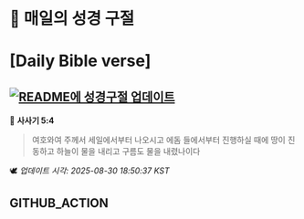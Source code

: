# 🙏 매일의 성경 구절
# [Daily Bible verse]
## [![README에 성경구절 업데이트](https://github.com/DONGSUKA/first_test/actions/workflows/update-readme-bible.yml/badge.svg)](https://github.com/DONGSUKA/first_test/actions/workflows/update-readme-bible.yml)
<!-- START_BIBLE_VERSE -->
📖 **사사기 5:4**
> 여호와여 주께서 세일에서부터 나오시고 에돔 들에서부터 진행하실 때에 땅이 진동하고 하늘이 물을 내리고 구름도 물을 내렸나이다

🕊️ _업데이트 시각: 2025-08-30 18:50:37 KST_
  <!-- END_BIBLE_VERSE -->
## GITHUB_ACTION
